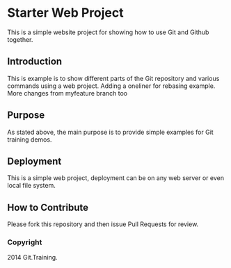 # Starter Web Project 

This is a simple website project for showing how to use Git and Github together. 

## Introduction

This is example is to show different parts of the Git repository and various commands using a web project.
Adding a oneliner for rebasing example. More changes from myfeature branch too 

## Purpose

As stated above, the main purpose is to provide simple examples for Git training demos.

## Deployment

This is a simple web project, deployment can be on any web server or even local file system. 

## How to Contribute

Please fork this repository and then issue Pull Requests for review. 

### Copyright 

2014 Git.Training.